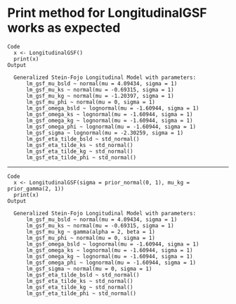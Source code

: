 # Print method for LongitudinalGSF works as expected

    Code
      x <- LongitudinalGSF()
      print(x)
    Output
      
      Generalized Stein-Fojo Longitudinal Model with parameters:
          lm_gsf_mu_bsld ~ normal(mu = 4.09434, sigma = 1)
          lm_gsf_mu_ks ~ normal(mu = -0.69315, sigma = 1)
          lm_gsf_mu_kg ~ normal(mu = -1.20397, sigma = 1)
          lm_gsf_mu_phi ~ normal(mu = 0, sigma = 1)
          lm_gsf_omega_bsld ~ lognormal(mu = -1.60944, sigma = 1)
          lm_gsf_omega_ks ~ lognormal(mu = -1.60944, sigma = 1)
          lm_gsf_omega_kg ~ lognormal(mu = -1.60944, sigma = 1)
          lm_gsf_omega_phi ~ lognormal(mu = -1.60944, sigma = 1)
          lm_gsf_sigma ~ lognormal(mu = -2.30259, sigma = 1)
          lm_gsf_eta_tilde_bsld ~ std_normal()
          lm_gsf_eta_tilde_ks ~ std_normal()
          lm_gsf_eta_tilde_kg ~ std_normal()
          lm_gsf_eta_tilde_phi ~ std_normal()
      

---

    Code
      x <- LongitudinalGSF(sigma = prior_normal(0, 1), mu_kg = prior_gamma(2, 1))
      print(x)
    Output
      
      Generalized Stein-Fojo Longitudinal Model with parameters:
          lm_gsf_mu_bsld ~ normal(mu = 4.09434, sigma = 1)
          lm_gsf_mu_ks ~ normal(mu = -0.69315, sigma = 1)
          lm_gsf_mu_kg ~ gamma(alpha = 2, beta = 1)
          lm_gsf_mu_phi ~ normal(mu = 0, sigma = 1)
          lm_gsf_omega_bsld ~ lognormal(mu = -1.60944, sigma = 1)
          lm_gsf_omega_ks ~ lognormal(mu = -1.60944, sigma = 1)
          lm_gsf_omega_kg ~ lognormal(mu = -1.60944, sigma = 1)
          lm_gsf_omega_phi ~ lognormal(mu = -1.60944, sigma = 1)
          lm_gsf_sigma ~ normal(mu = 0, sigma = 1)
          lm_gsf_eta_tilde_bsld ~ std_normal()
          lm_gsf_eta_tilde_ks ~ std_normal()
          lm_gsf_eta_tilde_kg ~ std_normal()
          lm_gsf_eta_tilde_phi ~ std_normal()
      

